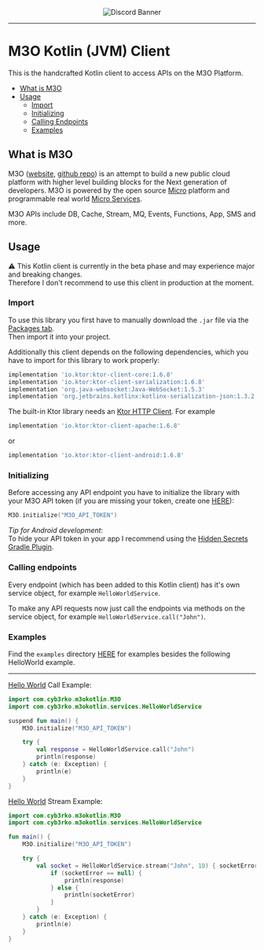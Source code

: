 <div align="center">
    <p>
        <img src="https://discordapp.com/api/guilds/861917584437805127/widget.png?style=banner2" alt="Discord Banner"/>
    </p>
</div>

---

# M3O Kotlin (JVM) Client

This is the handcrafted Kotlin client to access APIs on the M3O Platform.

- [What is M3O](#what-is-m3o)
- [Usage](#usage)
    - [Import](#import)
    - [Initializing](#initializing)
    - [Calling Endpoints](#calling-endpoints)
    - [Examples](#examples)

## What is M3O

M3O ([website](https://m3o.com/), [github repo](https://github.com/m3o/m3o)) is an attempt to build a new public cloud platform with higher level building blocks for the Next generation of developers. M3O is powered by the open source [Micro](https://github.com/micro/micro) platform and programmable real world [Micro Services](https://github.com/micro/services).

M3O APIs include DB, Cache, Stream, MQ, Events, Functions, App, SMS and more.

## Usage

:warning: This Kotlin client is currently in the beta phase and may experience major and breaking changes.  
Therefore I don't recommend to use this client in production at the moment.

### Import

To use this library you first have to manually download the `.jar` file via the [Packages tab](https://github.com/cyb3rko/m3o-kotlin/packages/1385804).  
Then import it into your project.

Additionally this client depends on the following dependencies, which you have to import for this library to work properly:

```gradle
implementation 'io.ktor:ktor-client-core:1.6.8'
implementation 'io.ktor:ktor-client-serialization:1.6.8'
implementation 'org.java-websocket:Java-WebSocket:1.5.3'
implementation 'org.jetbrains.kotlinx:kotlinx-serialization-json:1.3.2'
```

The built-in Ktor library needs an [Ktor HTTP Client](https://ktor.io/docs/http-client-engines.html). For example

```gradle
implementation 'io.ktor:ktor-client-apache:1.6.8'
```

or

```gradle
implementation 'io.ktor:ktor-client-android:1.6.8'
```

### Initializing

Before accessing any API endpoint you have to initialize the library with your M3O API token (if you are missing your token, create one [HERE](https://m3o.com/account/keys)):

```kotlin
M3O.initialize("M3O_API_TOKEN")
```

*Tip for Android development*:  
To hide your API token in your app I recommend using the [Hidden Secrets Gradle Plugin](https://github.com/klaxit/hidden-secrets-gradle-plugin).

### Calling endpoints

Every endpoint (which has been added to this Kotlin client) has it's own service object, for example `HelloWorldService`.

To make any API requests now just call the endpoints via methods on the service object, for example `HelloWorldService.call("John")`.

### Examples

Find the `examples` directory [HERE](https://github.com/cyb3rko/m3o-kotlin/tree/main/examples) for examples besides the following HelloWorld example.

---

[Hello World](https://m3o.com/helloworld) Call Example:

```kotlin
import com.cyb3rko.m3okotlin.M3O
import com.cyb3rko.m3okotlin.services.HelloWorldService

suspend fun main() {
    M3O.initialize("M3O_API_TOKEN")

    try {
        val response = HelloWorldService.call("John")
        println(response)
    } catch (e: Exception) {
        println(e)
    }
}
```

[Hello World](https://m3o.com/helloworld) Stream Example:

```kotlin
import com.cyb3rko.m3okotlin.M3O
import com.cyb3rko.m3okotlin.services.HelloWorldService

fun main() {
    M3O.initialize("M3O_API_TOKEN")

    try {
        val socket = HelloWorldService.stream("John", 10) { socketError, response ->
            if (socketError == null) {
                println(response)
            } else {
                println(socketError)
            }
        }
    } catch (e: Exception) {
        println(e)
    }
}
```